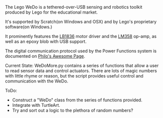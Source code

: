 The Lego WeDo is a tethered-over-USB sensing and robotics toolkit produced by Lego for the educational market.

It's supported by Scratch(on Windows and OSX) and by Lego's proprietary software(on Windows.)

It prominently features the [LB1836](http://semicon.sanyo.com/en/ds_e/EN3947F.pdf) motor driver and the [LM358](http://www.national.com/ds/LM/LM158.pdf) op-amp, as well as an epoxy blob with USB support.

The digital communication protocol used by the Power Functions system is documented on [Philo's Awesome Page](http://www.philohome.com/pf/LEGO_Power_Functions_RC.pdf).

Current State: WeDoMore.py contains a series of functions that allow a user to read sensor data and control actuators. There are lots of magic numbers with little rhyme or reason, but the script provides useful control and communication with the WeDo.

ToDo:
*	Construct a "WeDo" class from the series of functions provided.
*	Integrate with TurtleArt.
*	Try and sort out a logic to the plethora of random numbers?
